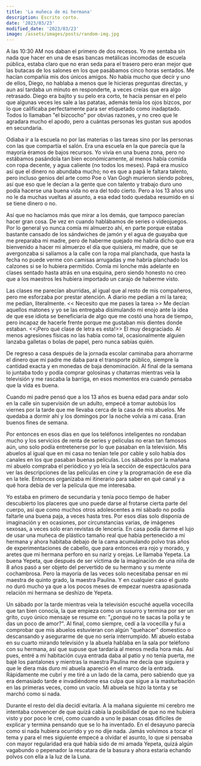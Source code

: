 ```yaml
---
title: 'La muñeca de mi hermana'
description: Escrito corto.
date: '2023/03/23'
modified_date: '2023/03/23'
image: /assets/images/posts/random-img.jpg
---
```


A las 10:30 AM nos daban el primero de dos recesos. Yo me sentaba sin nada que hacer en una de esas bancas metálicas incomodas de escuela pública, estaba claro que no eran seda para el trasero pero eran mejor que las butacas de los salones en los que pasábamos cinco horas sentados. Me hacían compañía mis dos únicos amigos. No había mucho que decir y uno de ellos, Diego, no hablaba a menos que le hicieras preguntas directas, y aun así tardaba un minuto en responderte, a veces creías que era algo retrasado. Diego era bajito y su pelo era corto, te hacía pensar en el pelo que algunas veces les sale a las patatas, además tenía los ojos bizcos, por lo que calificaba perfectamente para ser etiquetado como inadaptado. Todos lo llamaban "el bizcocho" por obvias razones, y no creo que le agradara mucho el apodo, pero a cuántas personas les gustan sus apodos en secundaria.

Odiaba ir a la escuela no por las materias o las tareas sino por las personas con las que compartía el salón. Era una escuela en la que parecía que la mayoría éramos de bajos recursos. Yo vivía en una buena zona, pero no estábamos pasándola tan bien económicamente, al menos había comida con ropa decente, y agua caliente (no todos los meses). Papá era musico así que el dinero no abundaba mucho; no es que a papá le faltara talento, pero incluso genios del arte como Poe o Van Gogh murieron siendo pobres, así que eso que le decían a la gente que con talento y trabajo duro uno podía hacerse una buena vida no era del todo cierto. Pero a los 13 años uno no le da muchas vueltas al asunto, a esa edad todo quedaba resumido en si se tiene dinero o no.

Así que no hacíamos más que mirar a los demás, que tampoco parecían hacer gran cosa. De vez en cuando hablábamos de series o videojuegos. Por lo general yo nunca comía mi almuerzo ahí, en parte porque estaba bastante cansado de los sándwiches de jamón y el agua de guayaba que me preparaba mi madre, pero de haberme quejado me habría dicho que era bienvenido a hacer mi almuerzo el día que quisiera, mi madre, que se avergonzaba si salíamos a la calle con la ropa mal planchada, que hasta la fecha no puede verme con camisas arrugadas y me habría planchado los calzones si se lo hubiera permitido. Comía mi lonche más adelante en clases sentado hasta atrás en una esquina, pero siendo honesto no creo que a los maestros les hubiera importado un carajo de haberme visto.

Las clases me parecían aburridas, al igual que al resto de mis compañeros, pero me esforzaba por prestar atención. A diario me pedían a mí la tarea; me pedían, literalmente. << Necesito que me pases la tarea >> Me decían aquellos matones y yo se las entregaba disimulando mi enojo ante la idea de que ese idiota se beneficiaria de algo que me costó una hora de tiempo, pero incapaz de hacerle frente porque me gustaban mis dientes donde estaban. <<¡Pero qué clase de letra es esta!>> El muy desgraciado. Al menos agresiones físicas no las había como tal, ocasionalmente alguien lanzaba galletas o bolas de papel, pero nunca sabías quién.

De regreso a casa después de la jornada escolar caminaba para ahorrarme el dinero que mi padre me daba para el transporte público, siempre la cantidad exacta y en monedas de baja denominación. Al final de la semana lo juntaba todo y podía comprar golosinas y chatarras mientras veía la televisión y me rascaba la barriga, en esos momentos era cuando pensaba que la vida es buena.

Cuando mi padre pensó que a los 13 años es buena edad para andar solo en la calle sin supervisión de un adulto, empecé a tomar autobús los viernes por la tarde que me llevaba cerca de la casa de mis abuelos. Me quedaba a dormir ahí y los domingos por la noche volvía a mi casa. Eran buenos fines de semana.

Por entonces en esos días en que los teléfonos inteligentes no rondaban mucho y los servicios de renta de series y películas no eran tan famosos aún, uno solo podía entretenerse por lo que pasaban en la televisión. Mis abuelos al igual que en mi casa no tenían tele por cable y solo había dos canales en los que pasaban buenas películas. Los sábados por la mañana mi abuelo compraba el periódico y yo leía la sección de espectáculos para ver las descripciones de las películas en cine y la programación de ese día en la tele. Entonces organizaba mi itinerario para saber en qué canal y a qué hora debía de ver la película que me interesaba.

Yo estaba en primero de secundaria y tenía poco tiempo de haber descubierto los placeres que uno puede darse al frotarse cierta parte del cuerpo, así que como muchos otros adolescentes a mi sábado no podía faltarle una buena paja, a veces hasta tres. Por esos días solo disponía de imaginación y en ocasiones, por circunstancias varias, de imágenes sexosas, a veces solo eran revistas de lencería.
En casa podía darme el lujo de usar una muñeca de plástico tamaño real que había pertenecido a mi hermana y ahora habitaba debajo de la cama acumulando polvo tras años de experimentaciones de cabello, que para entonces era rojo y morado, y aretes que mi hermana perforo en su nariz y orejas. Le llamaba Yepeta. La buena Yepeta, que después de ser víctima de la imaginación de una niña de 8 años pasó a ser objeto del pervertido de su hermano y su mente cochambrosa. Pero la mayoría de las veces solo necesitaba pensar en mi maestra de quinto grado, la maestra Paulina. Y en cualquier caso el gusto no duró mucho ya que a los pocos meses de empezar nuestra apasionada relación mi hermana se deshizo de Yepeta.

Un sábado por la tarde mientras veía la televisión escuché aquella vocecilla que tan bien conocía, la que empieza como un susurro y termina por ser un grito, cuyo único mensaje se resume en: "¿porqué no te sacas la polla y te das un poco de amor?". Al final, como siempre, cedí a la vocecilla y fui a comprobar que mis abuelos estuvieran con algún "quehacer" domestico o descansando y asegurarme de que no sería interrumpido. Mi abuelo estaba en su cuarto mirando televisión y la abuela hablaba en la sala por teléfono con su hermana, así que supuse que tardaría al menos media hora más. Así pues, entré a mi habitación cuya entrada daba al patio y no tenía puerta, me bajé los pantalones y mientras la maestra Paulina me decía que siguiera y que le diera más duro mi abuela apareció en el marco de la entrada. Rápidamente me cubrí y me tiré a un lado de la cama, pero sabiendo que ya era demasiado tarde e invadiéndome esa culpa que sigue a la masturbación en las primeras veces, como un vacío. Mi abuela se hizo la tonta y se marchó como si nada.

Durante el resto del día decidí evitarla. A la mañana siguiente mi cerebro me intentaba convencer de que quizá cabía la posibilidad de que no me hubiera visto y por poco le creí, como cuando a uno le pasan cosas difíciles de explicar y termina pensando que se lo ha inventado. En el desayuno parecía como si nada hubiera ocurrido y yo no dije nada. Jamás volvimos a tocar el tema y para el mes siguiente empecé a olvidar el asunto, lo que si pensaba con mayor regularidad era qué había sido de mi amada Yepeta, quizá algún vagabundo o pepenador la rescatara de la basura y ahora estaría echando polvos con ella a la luz de la Luna. 

